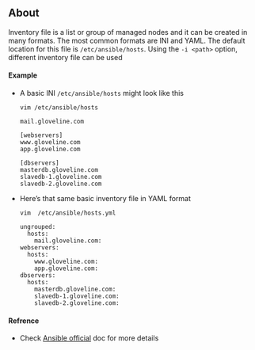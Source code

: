 ## About
Inventory file is a list or group of managed nodes and it can be created in many formats. The most common formats are INI and YAML. The default location for this file is `/etc/ansible/hosts`. Using the `-i <path>` option, different inventory file can be used 

#### Example
- A basic INI `/etc/ansible/hosts` might look like this
  ```
  vim /etc/ansible/hosts
  ```
  ```
  mail.gloveline.com

  [webservers]
  www.gloveline.com
  app.gloveline.com

  [dbservers]
  masterdb.gloveline.com
  slavedb-1.gloveline.com
  slavedb-2.gloveline.com
  ```
  
- Here’s that same basic inventory file in YAML format
  ```
  vim  /etc/ansible/hosts.yml
  ```
  ```
  ungrouped:
    hosts:
      mail.gloveline.com:
  webservers:
    hosts:
      www.gloveline.com:
      app.gloveline.com:
  dbservers:
    hosts:
      masterdb.gloveline.com:
      slavedb-1.gloveline.com:
      slavedb-2.gloveline.com:
  ```

#### Refrence
  - Check [Ansible official](https://docs.ansible.com/ansible/latest/inventory_guide/intro_inventory.html#inventory-basics-formats-hosts-and-groups) doc for more details
